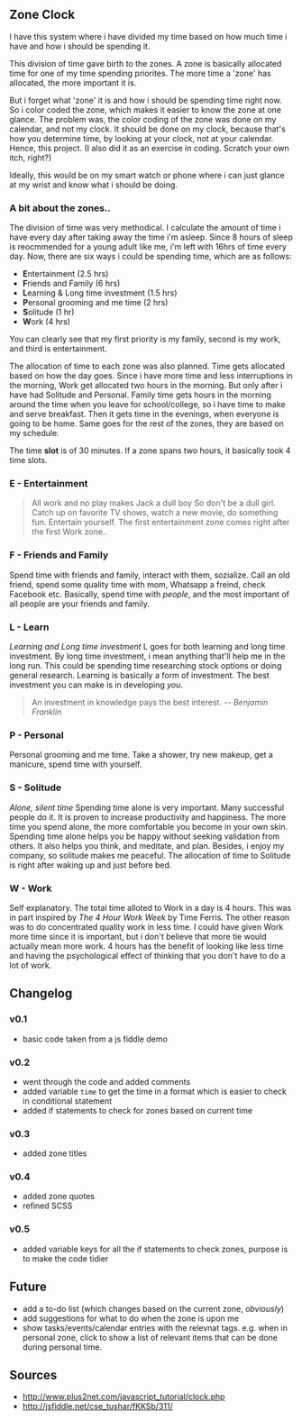 Zone Clock
---

I have this system where i have divided my time based on how much time i have and how i should be spending it.

This division of time gave birth to the zones. A zone is basically allocated time for one of my time spending priorites. The more time a 'zone' has allocated, the more important it is.

But i forget what 'zone' it is and how i should be spending time right now. So i color coded the zone, which makes it easier to know the zone at one glance. The problem was, the color coding of the zone was done on my calendar, and not my clock. It should be done on my clock, because that's how you determine time, by looking at your clock, not at your calendar. Hence, this project. (I also did it as an exercise in coding. Scratch your own itch, right?)

Ideally, this would be on my smart watch or phone where i can just glance at my wrist and know what i should be doing.

### A bit about the zones..
The division of time was very methodical. I calculate the amount of time i have every day after taking away the time i'm asleep. Since 8 hours of sleep is reocmmended for a young adult like me, i'm left with 16hrs of time every day. Now, there are six ways i could be spending time, which are as follows:

- **E**ntertainment (2.5 hrs)
- **F**riends and Family (6 hrs)
- **L**earning & Long time investment (1.5 hrs)
- **P**ersonal grooming and me time (2 hrs)
- **S**olitude (1 hr)
- **W**ork (4 hrs)

You can clearly see that my first priority is my family, second is my work, and third is entertainment.

The allocation of time to each zone was also planned. Time gets allocated based on how the day goes. Since i have more time and less interruptions in the morning, Work get allocated two hours in the morning. But only after i have had Solitude and Personal. Family time gets hours in the morning around the time when you leave for school/college, so i have time to make and serve breakfast. Then it gets time in the evenings, when everyone is going to be home. Same goes for the rest of the zones, they are based on my schedule.

The time **slot** is of 30 minutes. If a zone spans two hours, it basically took 4 time slots.

### E - Entertainment
> All work and no play makes Jack a dull boy
So don't be a dull girl. Catch up on favorite TV shows, watch a new movie, do something fun. Entertain yourself. The first entertainment zone comes right after the first Work zone..

### F - Friends and Family
Spend time with friends and family, interact with them, sozialize. Call an old friend, spend some quality time with mom, Whatsapp a freind, check Facebook etc. Basically, spend time with _people_, and the most important of all people are your friends and family.

### L - Learn
_Learning and Long time investment_
L goes for both learning and long time investment. By long time investment, i mean anything that'll help me in the long run. This could be spending time researching stock options or doing general research. Learning is basically a form of investment. The best investment you can make is in developing _you_.

> An investment in knowledge pays the best interest. 
> -- <cite>Benjamin Franklin</cite>

### P - Personal
Personal grooming and me time. Take a shower, try new makeup, get a manicure, spend time with yourself. 

### S - Solitude
_Alone, silent time_
Spending time alone is very important. Many successful people do it. It is proven to increase productivity and happiness. The more time you spend alone, the more comfortable you become in your own skin. Spending time alone helps you be happy without seeking validation from others. It also helps you think, and meditate, and plan. Besides, i enjoy my company, so solitude makes me peaceful. The allocation of time to Solitude is right after waking up and just before bed.

### W - Work
Self explanatory. The total time alloted to Work in a day is 4 hours. This was in part inspired by _The 4 Hour Work Week_ by Time Ferris. The other reason was to do concentrated quality work in less time. I could have given Work more time since it is important, but i don't believe that more tie would actually mean more work. 4 hours has the benefit of looking like less time and having the psychological effect of thinking that you don't have to do a lot of work.



Changelog
---

### v0.1
- basic code taken from a js fiddle demo

### v0.2
- went through the code and added comments
- added variable `time` to get the time in a format which is easier to check in conditional statement
- added if statements to check for zones based on current time

### v0.3
- added zone titles

### v0.4
- added zone quotes
- refined SCSS

### v0.5
- added variable keys for all the if statements to check zones, purpose is to make the code tidier


Future
---

- add a to-do list (which changes based on the current zone, _obviously_)
- add suggestions for what to do when the zone is upon me
- show tasks/events/calendar entries with the relevnat tags. e.g. when in personal zone, click to show a list of relevant items that can be done during personal time.


Sources
---
- http://www.plus2net.com/javascript_tutorial/clock.php
- http://jsfiddle.net/cse_tushar/fKKSb/311/